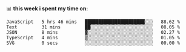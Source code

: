 📊 **this week i spent my time on:**
<!--START_SECTION:waka-->

```text
JavaScript   5 hrs 46 mins   ██████████████████████░░░   88.62 %
Text         31 mins         ██░░░░░░░░░░░░░░░░░░░░░░░   08.05 %
JSON         8 mins          ▓░░░░░░░░░░░░░░░░░░░░░░░░   02.27 %
TypeScript   4 mins          ▒░░░░░░░░░░░░░░░░░░░░░░░░   01.05 %
SVG          0 secs          ░░░░░░░░░░░░░░░░░░░░░░░░░   00.00 %
```

<!--END_SECTION:waka-->
